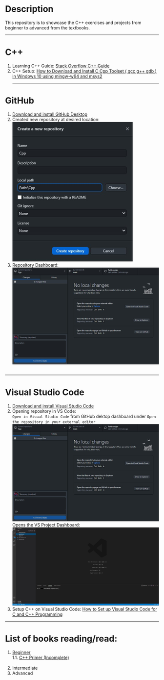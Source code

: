 # Description
 This repository is to showcase the C++ exercises and projects from beginner to advanced from the textbooks. <br /> <hr>
# C++
 1. Learning C++ Guide: <a href="https://stackoverflow.com/questions/388242/the-definitive-c-book-guide-and-list">Stack Overflow C++ Guide</a> <br />
 2. C++ Setup: <a href="https://www.youtube.com/watch?v=0HD0pqVtsmw">How to Download and Install C Cpp Toolset ( gcc g++ gdb ) in Windows 10 using mingw-w64 and msys2</a><br /><hr>
# GitHub
1. <a href="https://www.youtube.com/watch?v=xuq73UJrbwg">Download and install GitHub Desktop </a> <br />
2. Created new repository at desired location: <br /> ![New Repository](https://github.com/F3INTH34RTED/Cpp/blob/main/00SetupImages/GitHubDesktop-NewRepo.jpg) <br />
3. Repository Dashboard: <br /> ![Repository Dashboard](https://github.com/F3INTH34RTED/Cpp/blob/main/00SetupImages/GitHubDekstop-Dashboard.jpg) <br /><br />
<hr>

# Visual Studio Code


1. <a href="https://code.visualstudio.com/"> Download and install Visual Studio Code </a><br />
2. Opening repository in VS Code:<br /> `Open in Visual Studio Code` from GitHub dektop dashboard under `Open the repository in your external editor` <br /> ![Repository Dashboard](https://github.com/F3INTH34RTED/Cpp/blob/main/00SetupImages/GitHubDekstop-Dashboard.jpg) <br />Opens the VS Project Dashboard:<br /> ![Visual Studio Code Dashboard](https://github.com/F3INTH34RTED/Cpp/blob/main/00SetupImages/VSCode-Dashboard.jpg) <br />
4. Setup C++ on Visual Studio Code: <a href="https://www.youtube.com/watch?v=77v-Poud_io&t=361s">How to Set up Visual Studio Code for C and C++ Programming</a><br />
<hr>

# List of books reading/read:

1. <a href = "https://github.com/F3INTH34RTED/Cpp/tree/main/01Beginner">Beginner </a> <br />
    1.1. <a href = "https://www.amazon.com/C-Primer-Stanley-B-Lippman-ebook-dp-B0091I7FEQ/dp/B0091I7FEQ/ref=mt_other?_encoding=UTF8&me=&qid=">C++ Primer (Incomplete) </a><br />
    <br />
2. Intermediate
3. Advanced
